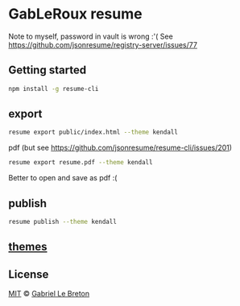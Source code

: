# GabLeRoux resume

Note to myself, password in vault is wrong :'(
See https://github.com/jsonresume/registry-server/issues/77

## Getting started

```bash
npm install -g resume-cli
```

## export

```bash
resume export public/index.html --theme kendall
```

pdf (but see https://github.com/jsonresume/resume-cli/issues/201)

```bash
resume export resume.pdf --theme kendall
```

Better to open and save as pdf :(

## publish

```bash
resume publish --theme kendall
```

## [themes](https://jsonresume.org/themes/)

## License

[MIT](LICENSE.md) © [Gabriel Le Breton](https://gableroux.com)
